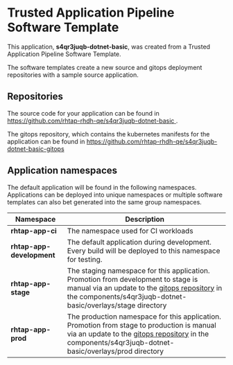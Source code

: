 # Trusted Application Pipeline Software Template

This application, **s4qr3juqb-dotnet-basic**, was created from a Trusted Application Pipeline Software Template.

The software templates create a new source and gitops deployment repositories with a sample source application. 

## Repositories

The source code for your application can be found in [https://github.com/rhtap-rhdh-qe/s4qr3juqb-dotnet-basic ](https://github.com/rhtap-rhdh-qe/s4qr3juqb-dotnet-basic ).
 
The gitops repository, which contains the kubernetes manifests for the application can be found in 
[https://github.com/rhtap-rhdh-qe/s4qr3juqb-dotnet-basic-gitops ](https://github.com/rhtap-rhdh-qe/s4qr3juqb-dotnet-basic-gitops ) 

## Application namespaces 

The default application will be found in the following namespaces. Applications can be deployed into unique namespaces or multiple software templates can also bet generated into the same group namespaces.  

|  Namespace   |  Description   |  
| -------- | -------- |
| **rhtap-app-ci** | The namespace used for CI workloads |
| **rhtap-app-development** | The default application during development. Every build will be deployed to this namespace for testing. |
| **rhtap-app-stage** | The staging namespace for this application. Promotion from development to stage is manual via an update to the [gitops repository](https://github.com/rhtap-rhdh-qe/s4qr3juqb-dotnet-basic-gitops ) in the components/s4qr3juqb-dotnet-basic/overlays/stage directory |
| **rhtap-app-prod** | The production namespace for this application. Promotion from stage to production is manual via an update to the [gitops repository](https://github.com/rhtap-rhdh-qe/s4qr3juqb-dotnet-basic-gitops ) in the components/s4qr3juqb-dotnet-basic/overlays/prod directory |